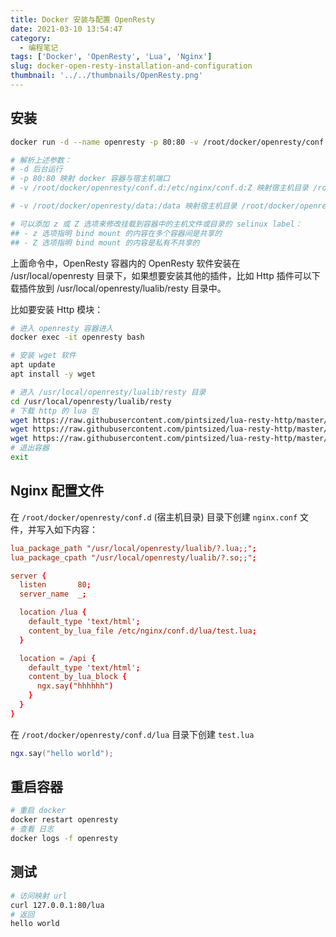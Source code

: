 ```yaml
---
title: Docker 安装与配置 OpenResty
date: 2021-03-10 13:54:47
category:
  - 编程笔记
tags: ['Docker', 'OpenResty', 'Lua', 'Nginx']
slug: docker-open-resty-installation-and-configuration
thumbnail: '../../thumbnails/OpenResty.png'
---
```


## 安装

```bash
docker run -d --name openresty -p 80:80 -v /root/docker/openresty/conf.d:/etc/nginx/conf.d:Z -v /root/docker/openresty/data:/data openresty/openresty

# 解析上述参数：
# -d 后台运行
# -p 80:80 映射 docker 容器与宿主机端口
# -v /root/docker/openresty/conf.d:/etc/nginx/conf.d:Z 映射宿主机目录 /root/docker/openresty/conf.d 到 docker 容器的目录 /etc/nginx/conf.d

# -v /root/docker/openresty/data:/data 映射宿主机目录 /root/docker/openresty/data 到容器目录 /data

# 可以添加 z 或 Z 选项来修改挂载到容器中的主机文件或目录的 selinux label：
## - z 选项指明 bind mount 的内容在多个容器间是共享的
## - Z 选项指明 bind mount 的内容是私有不共享的
```

上面命令中，OpenResty 容器内的 OpenResty 软件安装在 /usr/local/openresty 目录下，如果想要安装其他的插件，比如 Http 插件可以下载插件放到 /usr/local/openresty/lualib/resty 目录中。

比如要安装 Http 模块：

```bash
# 进入 openresty 容器进入
docker exec -it openresty bash

# 安装 wget 软件
apt update
apt install -y wget

# 进入 /usr/local/openresty/lualib/resty 目录
cd /usr/local/openresty/lualib/resty
# 下载 http 的 lua 包
wget https://raw.githubusercontent.com/pintsized/lua-resty-http/master/lib/resty/http_headers.lua
wget https://raw.githubusercontent.com/pintsized/lua-resty-http/master/lib/resty/http.lua
wget https://raw.githubusercontent.com/pintsized/lua-resty-http/master/lib/resty/http_connect.lua
# 退出容器
exit
```

## Nginx 配置文件

在 `/root/docker/openresty/conf.d` (宿主机目录) 目录下创建 `nginx.conf` 文件，并写入如下内容：

```conf
lua_package_path "/usr/local/openresty/lualib/?.lua;;";
lua_package_cpath "/usr/local/openresty/lualib/?.so;;";

server {
  listen       80;
  server_name  _;

  location /lua {
    default_type 'text/html';
    content_by_lua_file /etc/nginx/conf.d/lua/test.lua;
  }

  location = /api {
    default_type 'text/html';
    content_by_lua_block {
      ngx.say("hhhhhh")
    }
  }
}
```

在 `/root/docker/openresty/conf.d/lua` 目录下创建 `test.lua`

```lua
ngx.say("hello world");
```

## 重启容器

```bash
# 重启 docker
docker restart openresty
# 查看 日志
docker logs -f openresty
```

## 测试

```bash
# 访问映射 url
curl 127.0.0.1:80/lua
# 返回
hello world
```

